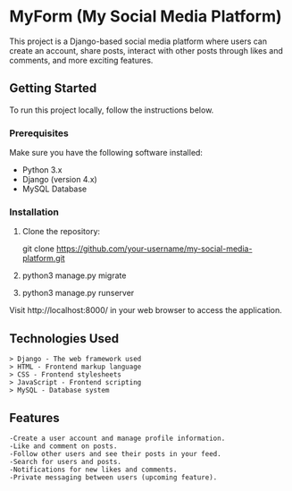 # MyForm (My Social Media Platform)

This project is a Django-based social media platform where users can create an account, share posts, interact with other posts through likes and comments, and more exciting features.

## Getting Started

To run this project locally, follow the instructions below.


### Prerequisites

Make sure you have the following software installed:

- Python 3.x
- Django (version 4.x)
- MySQL Database
  
### Installation

1. Clone the repository:

      git clone https://github.com/your-username/my-social-media-platform.git

2. python3 manage.py migrate
3. python3 manage.py runserver
   
Visit http://localhost:8000/ in your web browser to access the application.

## Technologies Used
    > Django - The web framework used
    > HTML - Frontend markup language
    > CSS - Frontend stylesheets
    > JavaScript - Frontend scripting
    > MySQL - Database system


## Features
    -Create a user account and manage profile information.
    -Like and comment on posts.
    -Follow other users and see their posts in your feed.
    -Search for users and posts.
    -Notifications for new likes and comments.
    -Private messaging between users (upcoming feature).


 
